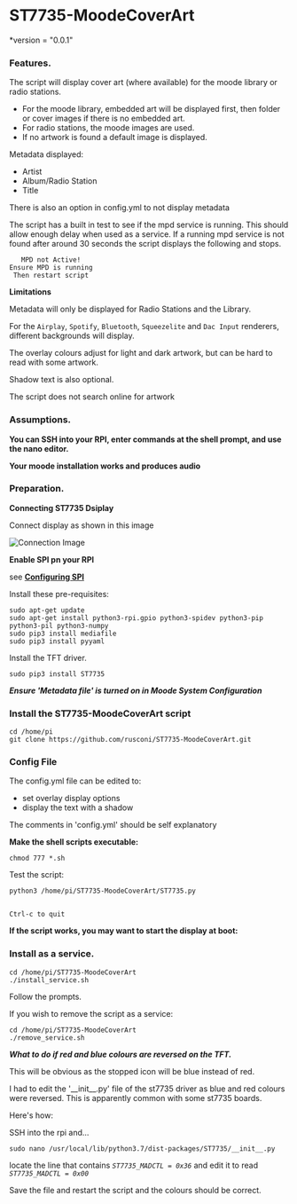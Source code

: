 # ST7735-MoodeCoverArt 

*version = "0.0.1" 

### Features.

The script will display cover art (where available) for the moode library or radio stations.

* For the moode library, embedded art will be displayed first, then folder or cover images if there is no embedded art.
* For radio stations, the moode images are used.
* If no artwork is found a default image is displayed.

Metadata displayed:
* Artist
* Album/Radio Station
* Title

There is also an option in config.yml to not display metadata

The script has a built in test to see if the mpd service is running. This should allow enough delay when 
used as a service. If a running mpd service is not found after around 30 seconds the script displays the following and stops.

```
   MPD not Active!
Ensure MPD is running
 Then restart script
```

**Limitations**

Metadata will only be displayed for Radio Stations and the Library.

For the `Airplay`, `Spotify`, `Bluetooth`, `Squeezelite` and `Dac Input` renderers, different backgrounds will display.

The overlay colours adjust for light and dark artwork, but can be hard to read with some artwork.

Shadow text is also optional.

The script does not search online for artwork

### Assumptions.

**You can SSH into your RPI, enter commands at the shell prompt, and use the nano editor.**

**Your moode installation works and produces audio**


### Preparation.

**Connecting ST7735 Dsiplay**

Connect display as shown in this image

![Connection Image](/pics/connection.jpg)

**Enable SPI pn your RPI**

see [**Configuring SPI**](https://learn.adafruit.com/adafruits-raspberry-pi-lesson-4-gpio-setup/configuring-spi)

Install these pre-requisites:
```
sudo apt-get update
sudo apt-get install python3-rpi.gpio python3-spidev python3-pip python3-pil python3-numpy
sudo pip3 install mediafile
sudo pip3 install pyyaml
```
Install the TFT driver.

```
sudo pip3 install ST7735
```

***Ensure 'Metadata file' is turned on in Moode System Configuration***

### Install the ST7735-MoodeCoverArt script

```
cd /home/pi
git clone https://github.com/rusconi/ST7735-MoodeCoverArt.git
```

### Config File

The config.yml file can be edited to:

* set overlay display options
* display the text with a shadow

The comments in 'config.yml' should be self explanatory


**Make the shell scripts executable:**

```
chmod 777 *.sh
```

Test the script:

```
python3 /home/pi/ST7735-MoodeCoverArt/ST7735.py


Ctrl-c to quit
```

**If the script works, you may want to start the display at boot:**

### Install as a service.

```
cd /home/pi/ST7735-MoodeCoverArt
./install_service.sh
```

Follow the prompts.

If you wish to remove the script as a service:

```
cd /home/pi/ST7735-MoodeCoverArt
./remove_service.sh
```

***What to do if red and blue colours are reversed on the TFT.***

This will be obvious as the stopped icon will be blue instead of red.

I had to edit the '\_\_init\_\_.py' file of the st7735 driver as blue and red colours were reversed.  This is apparently common with some st7735 boards.

Here's how:

SSH into the rpi and...
````
sudo nano /usr/local/lib/python3.7/dist-packages/ST7735/__init__.py
````
locate the line that contains *`ST7735_MADCTL = 0x36`* and edit it to read *`ST7735_MADCTL = 0x00`*

Save the file and restart the script and the colours should be correct.
